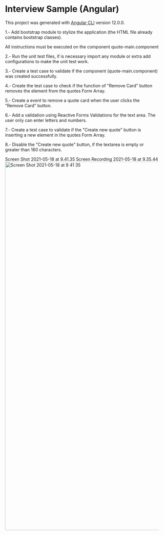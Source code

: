 # Interview Sample (Angular)

This project was generated with [Angular CLI](https://github.com/angular/angular-cli) version 12.0.0.

1.- Add bootstrap module to stylize the application (the HTML file already contains bootstrap classes).

All instructions must be executed on the component quote-main.component

2.- Run the unit test files, if is necessary import any module or extra add configurations to make the unit test work. 

3.- Create a test case to validate if the component (quote-main.component) was created successfully.

4.- Create the test case to check if the function of "Remove Card" button removes the element from the quotes Form Array.

5.- Create a event to remove a quote card when the user clicks the "Remove Card" button.

6.- Add a validation using Reactive Forms Validations for the text area. The user only can enter letters and numbers.

7.- Create a test case to validate if the "Create new quote" button is inserting a new element in the quotes Form Array. 

8.- Disable the "Create new quote" button, if the textarea is empty or greater than 160 characters.

Screen Shot 2021-05-18 at 9.41.35
Screen Recording 2021-05-18 at 9.35.44<img width="1203" alt="Screen Shot 2021-05-18 at 9 41 35" src="https://user-images.githubusercontent.com/60264238/120689846-2918ca00-c46a-11eb-8b8b-4115de0347db.png">


